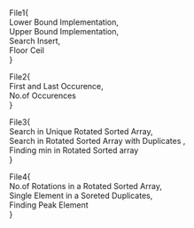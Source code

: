 File1{  
Lower Bound Implementation,  
Upper Bound Implementation,  
Search Insert,  
Floor Ceil  
}  

File2{  
First and Last Occurence,  
No.of Occurences  
}  

File3{  
Search in Unique Rotated Sorted Array,  
Search in Rotated Sorted Array with Duplicates ,    
Finding min in Rotated Sorted array  
}

File4{  
No.of Rotations in a  Rotated Sorted Array,  
Single Element in a Soreted Duplicates,  
Finding Peak Element  
}
